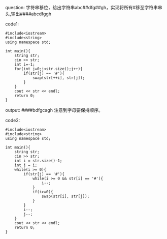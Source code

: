 question: 
字符串移位，给出字符串abc##dfg##gh，实现将所有#移至字符串串头,输出####abcdfggh

code1:
```
#include<iostream>
#include<string>
using namespace std;

int main(){
    string str;
    cin >> str;
    int i=-1;
    for(int j=0;j<str.size();j++){
        if(str[j] == '#'){
            swap(str[++i], str[j]);
        }
    }
    cout << str << endl;
    return 0;
}
```
output: ####bdfgcagh
注意到字母要保持顺序。

code2:
```
#include<iostream>
#include<string>
using namespace std;

int main(){
    string str;
    cin >> str;
    int i = str.size()-1;
    int j = i;
    while(i >= 0){
        if(str[j] == '#'){
            while(i >= 0 && str[i] == '#'){
                i--;
            }
            if(i>=0){
                swap(str[i], str[j]);
            }            
        }
        i--;
        j--;
    }
    cout << str << endl;
    return 0;
}
```
